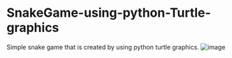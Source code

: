 # SnakeGame-using-python-Turtle-graphics
Simple snake game that is created by using python turtle graphics.
![image](https://user-images.githubusercontent.com/71270273/158019250-ad281b5d-0230-4164-b434-b5777980f735.png)
